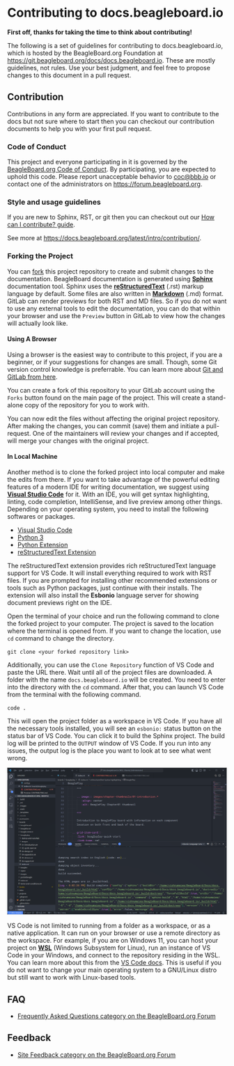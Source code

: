 # Contributing to docs.beagleboard.io

**First off, thanks for taking the time to think about contributing!**

The following is a set of guidelines for contributing to docs.beagleboard.io, which is hosted by
the BeagleBoard.org Foundation at https://git.beagleboard.org/docs/docs.beagleboard.io. These are
mostly guidelines, not rules. Use your best judgment, and feel free to propose changes to this
document in a pull request.

## Contribution

Contributions in any form are appreciated. If you want to contribute to the docs but not sure 
where to start then you can checkout our contribution documents to help you with your first pull request.

### Code of Conduct

This project and everyone participating in it is governed by the [BeagleBoard.org Code of Conduct](https://docs.beagleboard.org/latest/intro/contribution/code-of-conduct.html). By participating, you are expected to uphold this code. Please report unacceptable behavior to [coc@bbb.io](mailto:coc@bbb.io) or contact one of the administrators on https://forum.beagleboard.org.

### Style and usage guidelines

If you are new to Sphinx, RST, or git then you can checkout out our [How can I contribute? guide](https://docs.beagleboard.org/latest/intro/contribution/how.html).

See more at https://docs.beagleboard.org/latest/intro/contribution/.

### Forking the Project

You can [fork](https://openbeagle.org/help/user/project/repository/forking_workflow.md) this project repository to create and submit changes to the documentation. BeagleBoard documentation is generated using [**Sphinx** ](https://www.sphinx-doc.org/en/master/) documentation tool. Sphinx uses the [**reStructuredText**](https://docutils.sourceforge.io/rst.html) (.rst) markup language by default. Some files are also written in [**Markdown**](https://docs.gitlab.com/ee/user/markdown.html) (.md) format. GitLab can render previews for both RST and MD files. So if you do not want to use any external tools to edit the documentation, you can do that within your browser and use the `Preview` button in GitLab to view how the changes will actually look like. 

#### Using A Browser

Using a browser is the easiest way to contribute to this project, if you are a beginner, or if your suggestions for changes are small. Though, some Git version control knowledge is preferrable. You can learn more about [Git and GitLab from here](https://openbeagle.org/help/topics/git/index.md).

You can create a fork of this repository to your GitLab account using the `Forks` button found on the main page of the project. This will create a stand-alone copy of the repository for you to work with. 

You can now edit the files without affecting the original project repository. After making the changes, you can commit (save) them and initiate a pull-request. One of the maintainers will review your changes and if accepted, will merge your changes with the original project.

#### In Local Machine

Another method is to clone the forked project into local computer and make the edits from there. If you want to take advantage of the powerful editing features of a modern IDE for writing documentation, we suggest using [**Visual Studio Code**](https://code.visualstudio.com/) for it. With an IDE, you will get syntax highlighting, linting, code completion, IntelliSense, and live preview among other things. Depending on your operating system, you need to install the following softwares or packages.

- [Visual Studio Code](https://code.visualstudio.com/)
- [Python 3](https://www.python.org/downloads/)
- [Python Extension](https://marketplace.visualstudio.com/items?itemName=ms-python.python)
- [reStructuredText Extension](https://marketplace.visualstudio.com/items?itemName=lextudio.restructuredtext)

The reStructuredText extension provides rich reStructuredText language support for VS Code. It will install everything required to work with RST files. If you are prompted for installing other recommended extensions or tools such as Python packages, just continue with their installs. The extension will also install the **Esbonio** language server for showing document previews right on the IDE.

Open the terminal of your choice and run the following command to clone the forked project to your computer. The project is saved to the location where the terminal is opened from. If you want to change the location, use `cd` command to change the directory.

```
git clone <your forked repository link>
```

Additionally, you can use the `Clone Repository` function of VS Code and paste the URL there. Wait until all of the project files are downloaded. A folder with the name `docs.beagleboard.io` will be created. You need to enter into the directory with the `cd` command. After that, you can launch VS Code from the terminal with the following command.

```
code .
```

This will open the project folder as a workspace in VS Code. If you have all the necessary tools installed, you will see an `esbonio:` status button on the status bar of VS Code. You can click it to build the Sphinx project. The build log will be printed to the `OUTPUT` window of VS Code. If you run into any issues, the output log is the place you want to look at to see what went wrong.

![Successful build of BeagleBoard docs in VS Code](/_images/BeagleBoard-Docs-on-VS-Code-Sphinx-Build-Successful.png "Successful build of BeagleBoard docs in VS Code")

VS Code is not limited to running from a folder as a workspace, or as a native application. It can run on your browser or use a remote directory as the workspace. For example, if you are on Windows 11, you can host your project on [**WSL**](https://learn.microsoft.com/en-us/windows/wsl/about) (Windows Subsystem for Linux), run an instance of VS Code in your Windows, and connect to the repository residing in the WSL. You can learn more about this from the [VS Code docs](https://code.visualstudio.com/docs/remote/wsl). This is useful if you do not want to change your main operating system to a GNU/Linux distro but still want to work with Linux-based tools.

## FAQ

* [Frequently Asked Questions category on the BeagleBoard.org Forum](https://forum.beagleboard.org/c/faq)

## Feedback

* [Site Feedback category on the BeagleBoard.org Forum](https://forum.beagleboard.org/c/site-feedback)
